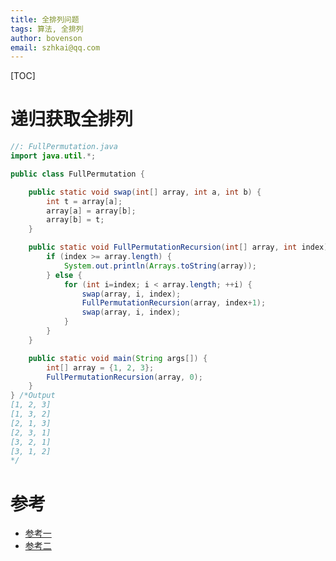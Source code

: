 ```yaml
---
title: 全排列问题
tags: 算法, 全排列
author: bovenson
email: szhkai@qq.com
---
```


[TOC]

# 递归获取全排列

```java
//: FullPermutation.java
import java.util.*;

public class FullPermutation {

    public static void swap(int[] array, int a, int b) {
        int t = array[a];
        array[a] = array[b];
        array[b] = t;
    }

    public static void FullPermutationRecursion(int[] array, int index) {
        if (index >= array.length) {
            System.out.println(Arrays.toString(array));
        } else {
            for (int i=index; i < array.length; ++i) {
                swap(array, i, index);
                FullPermutationRecursion(array, index+1);
                swap(array, i, index);
            }
        }
    }

    public static void main(String args[]) {
        int[] array = {1, 2, 3};
        FullPermutationRecursion(array, 0);
    }
} /*Output
[1, 2, 3]
[1, 3, 2]
[2, 1, 3]
[2, 3, 1]
[3, 2, 1]
[3, 1, 2]
*/
```

# 参考

- [参考一](http://blog.csdn.net/joylnwang/article/details/7064115)
- [参考二](https://www.cnblogs.com/houkai/p/3675270.html)